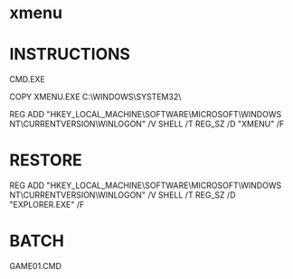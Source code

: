 # xmenu
INSTRUCTIONS
============

CMD.EXE

COPY XMENU.EXE C:\WINDOWS\SYSTEM32\

REG ADD "HKEY_LOCAL_MACHINE\SOFTWARE\MICROSOFT\WINDOWS NT\CURRENTVERSION\WINLOGON" /V SHELL /T REG_SZ /D "XMENU" /F

RESTORE
=======

REG ADD "HKEY_LOCAL_MACHINE\SOFTWARE\MICROSOFT\WINDOWS NT\CURRENTVERSION\WINLOGON" /V SHELL /T REG_SZ /D "EXPLORER.EXE" /F

BATCH
======
GAME01.CMD
